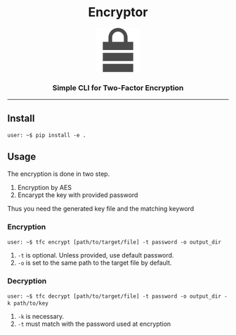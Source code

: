 <div align="center">

# Encryptor

<img src="icon.png" width=100>

### Simple CLI for Two-Factor Encryption

___

</div>

## Install

```shell
user: ~$ pip install -e .
```

## Usage

The encryption is done in two step.

1. Encryption by AES
2. Encarypt the key with provided password

Thus you need the generated key file and the matching keyword

### Encryption

```console
user: ~$ tfc encrypt [path/to/target/file] -t password -o output_dir
```

1. `-t` is optional. Unless provided, use default password.
2. `-o` is set to the same path to the target file by default.

### Decryption

```console
user: ~$ tfc decrypt [path/to/target/file] -t password -o output_dir -k path/to/key
```

1. `-k` is necessary.
2. `-t` must match with the password used at encryption

